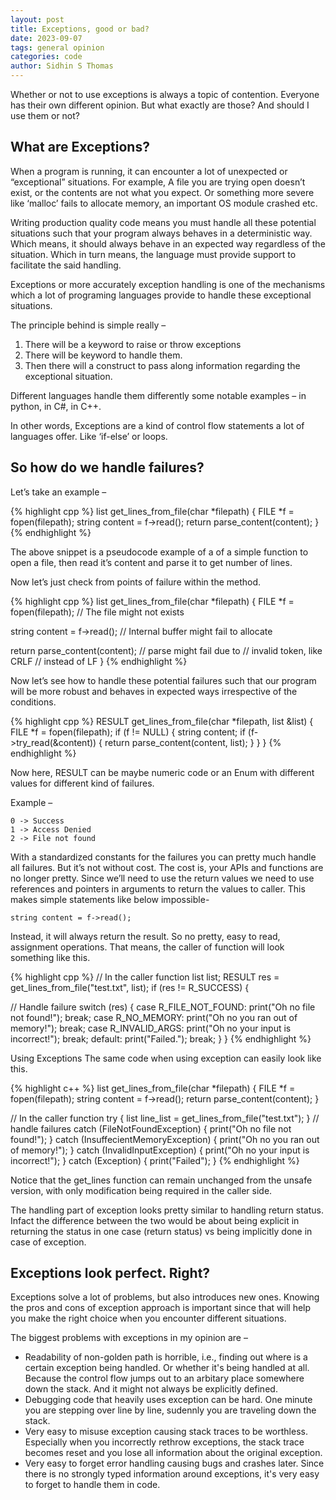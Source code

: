 ```yaml
---
layout: post
title: Exceptions, good or bad?
date: 2023-09-07 
tags: general opinion
categories: code
author: Sidhin S Thomas
---
```


Whether or not to use exceptions is always a topic of contention. Everyone has their own different opinion. But what exactly are those? And should I use them or not? 

## What are Exceptions? 
When a program is running, it can encounter a lot of unexpected or “exceptional” situations. For example, A file you are trying open doesn’t exist, or the contents are not what you expect. Or something more severe like ‘malloc’ fails to allocate memory, an important OS module crashed etc.

Writing production quality code means you must handle all these potential situations such that your program always behaves in a deterministic way. Which means, it should always behave in an expected way regardless of the situation. Which in turn means, the language must provide support to facilitate the said handling.

Exceptions or more accurately exception handling is one of the mechanisms which a lot of programing languages provide to handle these exceptional situations.

The principle behind is simple really – 
1.	There will be a keyword to raise or throw exceptions
2.	There will be keyword to handle them.
3.	Then there will a construct to pass along information regarding the exceptional situation.

Different languages handle them differently some notable examples – in python<link>, in C#<link>, in C++<link>.

In other words, Exceptions are a kind of control flow statements a lot of languages offer. Like ‘if-else’ or loops.

## So how do we handle failures?
Let’s take an example –
 
{% highlight cpp %}
list<string> get_lines_from_file(char *filepath) {
  FILE *f = fopen(filepath);
  string content = f->read();
  return parse_content(content);
}
{% endhighlight %}

The above snippet is a pseudocode example of a of a simple function to open a file, then read it’s content and parse it to get number of lines.

Now let’s just check from points of failure within the method.

{% highlight cpp %}
list<string> get_lines_from_file(char *filepath) {
  FILE *f = fopen(filepath);     // The file might not exists

  string content = f->read();    // Internal buffer might fail to allocate

  return parse_content(content); // parse might fail due to
                                 // invalid token, like CRLF
                                 // instead of LF
}
{% endhighlight %}
 
Now let’s see how to handle these potential failures such that our program will be more robust and behaves in expected ways irrespective of the conditions.

{% highlight cpp %}
RESULT get_lines_from_file(char *filepath, list<string> &list) {
  FILE *f = fopen(filepath);
  if (f != NULL) {
    string content;
    if (f->try_read(&content)) {
      return parse_content(content, list);
    }
  }
}
{% endhighlight %}

Now here, RESULT can be maybe numeric code or an Enum with different values for different kind of failures.

Example – 
```
0 -> Success
1 -> Access Denied
2 -> File not found
```

With a standardized constants for the failures you can pretty much handle all failures. But it’s not without cost. The cost is, your APIs and functions are no longer pretty. Since we’ll need to use the return values we need to use references and pointers in arguments to return the values to caller. This makes simple statements like below impossible-

`string content = f->read();`

Instead, it will always return the result. So no pretty, easy to read, assignment operations. That means, the caller of function will look something like this.

{% highlight cpp %}
// In the caller function
list<string> list;
RESULT res = get_lines_from_file("test.txt", list);
if (res != R_SUCCESS) {

  // Handle failure
  switch (res) {
  case R_FILE_NOT_FOUND:
    print("Oh no file not found!");
    break;
  case R_NO_MEMORY:
    print("Oh no you ran out of memory!");
    break;
  case R_INVALID_ARGS:
    print("Oh no your input is incorrect!");
    break;
  default:
    print("Failed.");
    break;
  }
}
{% endhighlight %}


Using Exceptions
The same code when using exception can easily look like this.

{% highlight c++ %}
list<string> get_lines_from_file(char *filepath) {
  FILE *f = fopen(filepath);
  string content = f->read();
  return parse_content(content);
}

// In the caller function
try {
  list<string> line_list = get_lines_from_file("test.txt");
} 
// handle failures
catch (FileNotFoundException) {
  print("Oh no file not found!");
} catch (InsuffecientMemoryException) {
  print("Oh no you ran out of memory!");
} catch (InvalidInputException) {
  print("Oh no your input is incorrect!");
} catch (Exception) {
  print("Failed");
}
{% endhighlight %}

Notice that the get_lines function can remain unchanged from the unsafe version, with only modification being required in the caller side.

The handling part of exception looks pretty similar to handling return status. Infact the difference between the two would
be about being explicit in returning the status in one case (return status) vs being implicitly done in case of exception.

## Exceptions look perfect. Right?
Exceptions solve a lot of problems, but also introduces new ones. Knowing the pros and cons of exception approach is important since that will help you make the right choice when you encounter different situations.

The biggest problems with exceptions in my opinion are – 
* Readability of non-golden path is horrible, i.e., finding out where is a certain exception being handled. Or whether it's
being handled at all. Because the control flow jumps out to an arbitary place somewhere down the stack. And it might not always be explicitly defined.
* Debugging code that heavily uses exception can be hard. One minute you are stepping over line by line, sudennly you are traveling down the stack.
* Very easy to misuse exception causing stack traces to be worthless. Especially when you incorrectly rethrow exceptions, the stack trace becomes reset and you lose all information about the original exception.
* Very easy to forget error handling causing bugs and crashes later. Since there is no strongly typed information around exceptions, it's very easy to forget to handle them in code.
